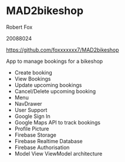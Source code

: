 # MAD2bikeshop
Robert Fox

20088024

https://github.com/foxxxxxxx7/MAD2bikeshop

 App to manage bookings for a bikeshop

* Create booking
* View Bookings
* Update upcoming bookings
* Cancel/Delete upcoming booking
* Menu
* NavDrawer
* User Support
* Google Sign In
* Google Maps API to track bookings
* Profile Picture
* Firebase Storage
* Firebase Realtime Database
* Firebase Authorisation
* Model View ViewModel architecture

 
